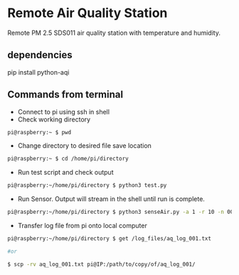 # Remote Air Quality Station
 Remote PM 2.5 SDS011 air quality station with temperature and humidity.


## dependencies

pip install python-aqi

## Commands from terminal

- Connect to pi using ssh in shell
- Check working directory
```bash
pi@raspberry:~ $ pwd
```
- Change directory to desired file save location
```bash
pi@raspberry:~ $ cd /home/pi/directory
```
- Run test script and check output
```bash
pi@raspberry:~/home/pi/directory $ python3 test.py
```
- Run Sensor. Output will stream in the shell until run is complete.
```bash
pi@raspberry:~/home/pi/directory $ python3 senseAir.py -a 1 -r 10 -n 001
```
- Transfer log file from pi onto local computer
```bash
pi@raspberry:~/home/pi/directory $ get /log_files/aq_log_001.txt

#or

$ scp -rv aq_log_001.txt pi@IP:/path/to/copy/of/aq_log_001/
```
